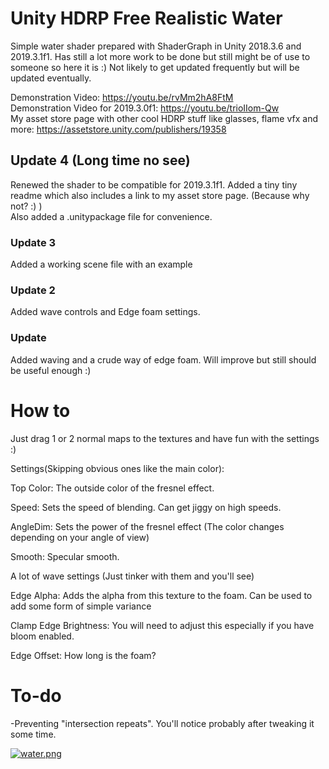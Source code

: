 # Unity HDRP Free Realistic Water
Simple water shader prepared with ShaderGraph in Unity 2018.3.6 and 2019.3.1f1. Has still a lot more work to be done but still might be of use to someone so here it is :) Not likely to get updated frequently but will be updated eventually.

Demonstration Video: https://youtu.be/rvMm2hA8FtM  
Demonstration Video for 2019.3.0f1: https://youtu.be/trioIIom-Qw  
My asset store page with other cool HDRP stuff like glasses, flame vfx and more: https://assetstore.unity.com/publishers/19358

## Update 4 (Long time no see)
Renewed the shader to be compatible for 2019.3.1f1. Added a tiny tiny readme which also includes a link to my asset store page. (Because why not? :) )  
Also added a .unitypackage file for convenience.

### Update 3
Added a working scene file with an example

### Update 2
Added wave controls and Edge foam settings.

### Update
Added waving and a crude way of edge foam. Will improve but still should be useful enough :)

# How to
Just drag 1 or 2 normal maps to the textures and have fun with the settings :)

Settings(Skipping obvious ones like the main color):

Top Color: The outside color of the fresnel effect.

Speed: Sets the speed of blending. Can get jiggy on high speeds.

AngleDim: Sets the power of the fresnel effect (The color changes depending on your angle of view)

Smooth: Specular smooth.

A lot of wave settings (Just tinker with them and you'll see)


Edge Alpha: Adds the alpha from this texture to the foam. Can be used to add some form of simple variance

Clamp Edge Brightness: You will need to adjust this especially if you have bloom enabled.

Edge Offset: How long is the foam?

# To-do

-Preventing "intersection repeats". You'll notice probably after tweaking it some time.

[![water.png](https://i.postimg.cc/kX1tZCkK/water.png)](https://postimg.cc/GHD28W3m)

